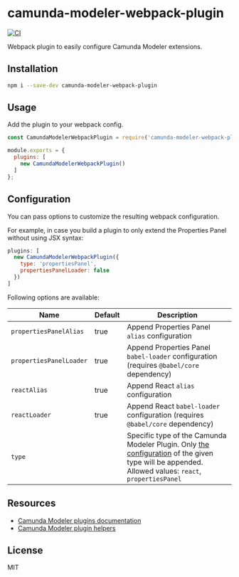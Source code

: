 # camunda-modeler-webpack-plugin

[![CI](https://github.com/camunda/camunda-modeler-webpack-plugin/actions/workflows/CI.yml/badge.svg)](https://github.com/camunda/camunda-modeler-webpack-plugin/actions/workflows/CI.yml)

Webpack plugin to easily configure Camunda Modeler extensions.

## Installation

```sh
npm i --save-dev camunda-modeler-webpack-plugin
```

## Usage

Add the plugin to your webpack config.

```js
const CamundaModelerWebpackPlugin = require('camunda-modeler-webpack-plugin');

module.exports = {
  plugins: [
    new CamundaModelerWebpackPlugin()
  ]
};
```

## Configuration

You can pass options to customize the resulting webpack configuration. 

For example, in case you build a plugin to only extend the Properties Panel without using JSX syntax:

```js
plugins: [
  new CamundaModelerWebpackPlugin({
    type: 'propertiesPanel',
    propertiesPanelLoader: false
  })
]
```

Following options are available:

| Name | Default | Description |
| ----------- | ----------- | ----------- |
| `propertiesPanelAlias` | true | Append Properties Panel `alias` configuration |
| `propertiesPanelLoader` | true | Append Properties Panel `babel-loader` configuration (requires `@babel/core` dependency) |
| `reactAlias` | true | Append React `alias` configuration |
| `reactLoader` | true | Append React `babel-loader` configuration (requires `@babel/core` dependency) |
| `type` |  | Specific type of the Camunda Modeler Plugin. Only [the configuration](./src/config/) of the given type will be appended. Allowed values: `react`, `propertiesPanel` |

## Resources

* [Camunda Modeler plugins documentation](https://docs.camunda.io/docs/components/modeler/desktop-modeler/plugins)
* [Camunda Modeler plugin helpers](https://github.com/camunda/camunda-modeler-plugin-helpers)

## License

MIT
